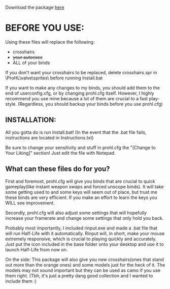 Download the package [here](https://github.com/Silquetoast/ProHL/releases/download/v1.3/ProHL.exe)

# BEFORE YOU USE:

Using these files will replace the following:
- crosshairs
- ~~your autoexec~~
- ALL of your binds

If you don't want your crosshairs to be replaced, delete crosshairs.spr in \ProHL\valve\sprites\ before running Install.bat

If you want to make any changes to my binds, you should add them to the end of userconfig.cfg, or by changing prohl.cfg itself. However, I highly recommend you use mine because a lot of them are crucial to a fast play-style. (Regardless, you should backup your binds before you use prohl.cfg)

## INSTALLATION:

All you gotta do is run Install.bat! (In the event that the .bat file fails, instructions are located in Instructions.txt)

Be sure to change your sensitivity and stuff in prohl.cfg the "[Change to Your Liking]" section! Just edit the file with Notepad.

## What can these files do for you?

First and foremost, prohl.cfg will give you binds that are crucial to quick gameplay(like instant weapon swaps and forced unscope binds). It will take some getting used to and some keys will seem out of place, but trust me these binds are very efficient. If you make an effort to learn the keys you WILL see improvement.

Secondly, prohl.cfg will also adjust some settings that will hopefully increase your framerate and change some settings that only hold you back.

Probably most importantly, I included rinput.exe and made a .bat file that will run Half-Life with it automatically. Rinput will, in short, make your mouse extremely responsive, which is crucial to playing quickly and accurately. Just put the icon included in the base folder onto your desktop and use it to launch Half-Life from now on.

On the side: This package will also give you new crosshairs(ones that stand out more than the orange ones) and some models just for the heck of it. The models may not sound important but they can be used as camo if you use them right. (Tbh, it's just a pretty dang good collection and I wanted to include them :)

